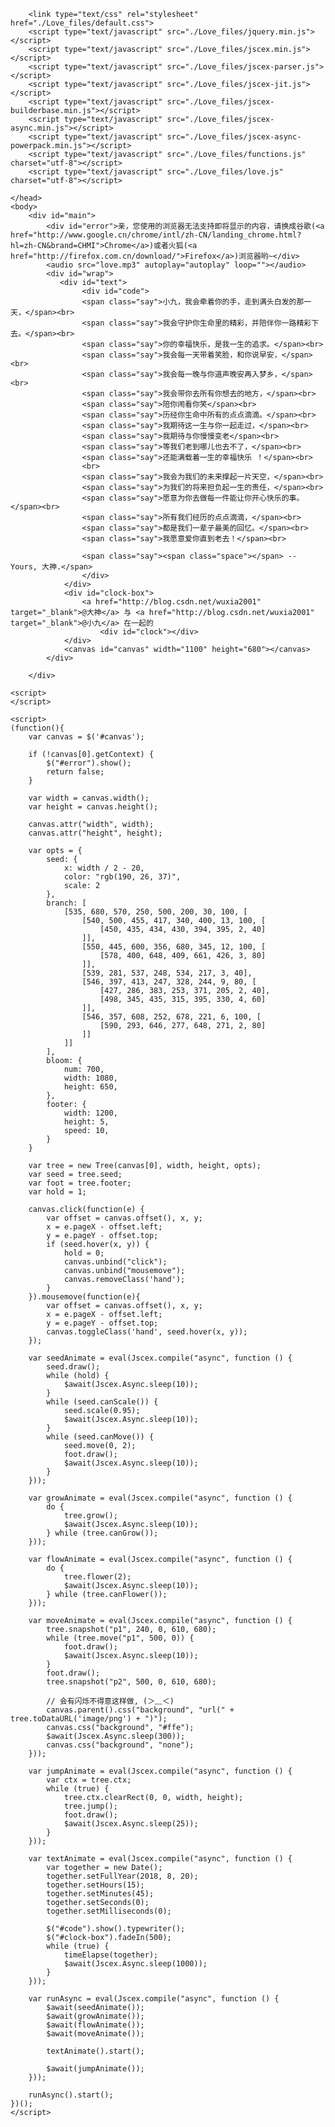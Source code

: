 <html xml:lang="en" xmlns="http://www.w3.org/1999/xhtml"><head><meta http-equiv="Content-Type" content="text/html; charset=UTF-8">
        <title>Love</title>
        
        <link type="text/css" rel="stylesheet" href="./Love_files/default.css">
        <script type="text/javascript" src="./Love_files/jquery.min.js"></script>
        <script type="text/javascript" src="./Love_files/jscex.min.js"></script>
        <script type="text/javascript" src="./Love_files/jscex-parser.js"></script>
        <script type="text/javascript" src="./Love_files/jscex-jit.js"></script>
        <script type="text/javascript" src="./Love_files/jscex-builderbase.min.js"></script>
        <script type="text/javascript" src="./Love_files/jscex-async.min.js"></script>
        <script type="text/javascript" src="./Love_files/jscex-async-powerpack.min.js"></script>
        <script type="text/javascript" src="./Love_files/functions.js" charset="utf-8"></script>
        <script type="text/javascript" src="./Love_files/love.js" charset="utf-8"></script>

    </head>
    <body>
        <div id="main">
            <div id="error">亲，您使用的浏览器无法支持即将显示的内容，请换成谷歌(<a href="http://www.google.cn/chrome/intl/zh-CN/landing_chrome.html?hl=zh-CN&brand=CHMI">Chrome</a>)或者火狐(<a href="http://firefox.com.cn/download/">Firefox</a>)浏览器哟~</div>
            <audio src="love.mp3" autoplay="autoplay" loop=""></audio>
            <div id="wrap">
               <div id="text">
                    <div id="code">                 
                    <span class="say">小九，我会牵着你的手，走到满头白发的那一天，</span><br>
                    <span class="say">我会守护你生命里的精彩，并陪伴你一路精彩下去。</span><br>
                    <span class="say">你的幸福快乐，是我一生的追求。</span><br>
                    <span class="say">我会每一天带着笑脸，和你说早安，</span><br>
                    <span class="say">我会每一晚与你道声晚安再入梦乡，</span><br>
                    <span class="say">我会带你去所有你想去的地方，</span><br>
                    <span class="say">陪你闹看你笑</span><br>
                    <span class="say">历经你生命中所有的点点滴滴。</span><br>
                    <span class="say">我期待这一生与你一起走过，</span><br>
                    <span class="say">我期待与你慢慢变老</span><br>
                    <span class="say">等我们老到哪儿也去不了，</span><br>
                    <span class="say">还能满载着一生的幸福快乐 ！</span><br>
                    <br>
                    <span class="say">我会为我们的未来撑起一片天空，</span><br>
                    <span class="say">为我们的将来担负起一生的责任，</span><br>
                    <span class="say">愿意为你去做每一件能让你开心快乐的事。</span><br>
                    <span class="say">所有我们经历的点点滴滴，</span><br>
                    <span class="say">都是我们一辈子最美的回忆。</span><br>
                    <span class="say">我愿意爱你直到老去！</span><br>
                   
                    <span class="say"><span class="space"></span> -- Yours, 大神.</span>
                    </div>
                </div>
                <div id="clock-box">
                    <a href="http://blog.csdn.net/wuxia2001" target="_blank">@大神</a> 与 <a href="http://blog.csdn.net/wuxia2001" target="_blank">@小九</a> 在一起的
                        <div id="clock"></div>
                </div>
                <canvas id="canvas" width="1100" height="680"></canvas>
            </div>
            
        </div>
    
    <script>
    </script>

    <script>
    (function(){
        var canvas = $('#canvas');

        if (!canvas[0].getContext) {
            $("#error").show();
            return false;
        }

        var width = canvas.width();
        var height = canvas.height();
        
        canvas.attr("width", width);
        canvas.attr("height", height);

        var opts = {
            seed: {
                x: width / 2 - 20,
                color: "rgb(190, 26, 37)",
                scale: 2
            },
            branch: [
                [535, 680, 570, 250, 500, 200, 30, 100, [
                    [540, 500, 455, 417, 340, 400, 13, 100, [
                        [450, 435, 434, 430, 394, 395, 2, 40]
                    ]],
                    [550, 445, 600, 356, 680, 345, 12, 100, [
                        [578, 400, 648, 409, 661, 426, 3, 80]
                    ]],
                    [539, 281, 537, 248, 534, 217, 3, 40],
                    [546, 397, 413, 247, 328, 244, 9, 80, [
                        [427, 286, 383, 253, 371, 205, 2, 40],
                        [498, 345, 435, 315, 395, 330, 4, 60]
                    ]],
                    [546, 357, 608, 252, 678, 221, 6, 100, [
                        [590, 293, 646, 277, 648, 271, 2, 80]
                    ]]
                ]] 
            ],
            bloom: {
                num: 700,
                width: 1080,
                height: 650,
            },
            footer: {
                width: 1200,
                height: 5,
                speed: 10,
            }
        }

        var tree = new Tree(canvas[0], width, height, opts);
        var seed = tree.seed;
        var foot = tree.footer;
        var hold = 1;

        canvas.click(function(e) {
            var offset = canvas.offset(), x, y;
            x = e.pageX - offset.left;
            y = e.pageY - offset.top;
            if (seed.hover(x, y)) {
                hold = 0; 
                canvas.unbind("click");
                canvas.unbind("mousemove");
                canvas.removeClass('hand');
            }
        }).mousemove(function(e){
            var offset = canvas.offset(), x, y;
            x = e.pageX - offset.left;
            y = e.pageY - offset.top;
            canvas.toggleClass('hand', seed.hover(x, y));
        });

        var seedAnimate = eval(Jscex.compile("async", function () {
            seed.draw();
            while (hold) {
                $await(Jscex.Async.sleep(10));
            }
            while (seed.canScale()) {
                seed.scale(0.95);
                $await(Jscex.Async.sleep(10));
            }
            while (seed.canMove()) {
                seed.move(0, 2);
                foot.draw();
                $await(Jscex.Async.sleep(10));
            }
        }));

        var growAnimate = eval(Jscex.compile("async", function () {
            do {
                tree.grow();
                $await(Jscex.Async.sleep(10));
            } while (tree.canGrow());
        }));

        var flowAnimate = eval(Jscex.compile("async", function () {
            do {
                tree.flower(2);
                $await(Jscex.Async.sleep(10));
            } while (tree.canFlower());
        }));

        var moveAnimate = eval(Jscex.compile("async", function () {
            tree.snapshot("p1", 240, 0, 610, 680);
            while (tree.move("p1", 500, 0)) {
                foot.draw();
                $await(Jscex.Async.sleep(10));
            }
            foot.draw();
            tree.snapshot("p2", 500, 0, 610, 680);

            // 会有闪烁不得意这样做, (＞﹏＜)
            canvas.parent().css("background", "url(" + tree.toDataURL('image/png') + ")");
            canvas.css("background", "#ffe");
            $await(Jscex.Async.sleep(300));
            canvas.css("background", "none");
        }));

        var jumpAnimate = eval(Jscex.compile("async", function () {
            var ctx = tree.ctx;
            while (true) {
                tree.ctx.clearRect(0, 0, width, height);
                tree.jump();
                foot.draw();
                $await(Jscex.Async.sleep(25));
            }
        }));

        var textAnimate = eval(Jscex.compile("async", function () {
            var together = new Date();
            together.setFullYear(2018, 8, 20);
            together.setHours(15);
            together.setMinutes(45);
            together.setSeconds(0);
            together.setMilliseconds(0);

            $("#code").show().typewriter();
            $("#clock-box").fadeIn(500);
            while (true) {
                timeElapse(together);
                $await(Jscex.Async.sleep(1000));
            }
        }));

        var runAsync = eval(Jscex.compile("async", function () {
            $await(seedAnimate());
            $await(growAnimate());
            $await(flowAnimate());
            $await(moveAnimate());

            textAnimate().start();

            $await(jumpAnimate());
        }));

        runAsync().start();
    })();
    </script>



</body></html>
